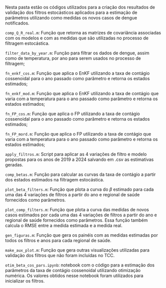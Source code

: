 Nesta pasta estão os códigos utilizados para a criação dos resultados de validação dos filtros estocásticos aplicados para a estimação de parâmetros utilizando como medidas os novos casos de dengue notificados. 

`comp_Q_R_real.m`: Função que retorna as matrizes de covariância associadas com os modelos e com as medidas que são utilizadas no processo de filtragem estocástica. 

`filter_data_by_year.m`: Função para filtrar os dados de dengue, assim como de temperatura, por ano para serem usados no processo de filtragem;

`fn_enkf_cos.m`: Função que aplica o EnKF utilizando a taxa de contágio cossenoidal para o ano passado como parâmetro e retorna os estados estimados; 

`fn_enkf_mod.m`: Função que aplica o EnKF utilizando a taxa de contágio que varia com a temperatura para o ano passado como parâmetro e retorna os estados estimados; 

`fn_FP_cos.m`: Função que aplica o FP utilizando a taxa de contágio cossenoidal para o ano passado como parâmetro e retorna os estados estimados; 

`fn_FP_mord.m`: Função que aplica o FP utilizando a taxa de contágio que varia com a temperatura para o ano passado como parâmetro e retorna os estados estimados; 

`apply_filtros.m`: Script para aplicar as 4 variações de filtro e modelo propostas para os anos de 2019 a 2024 salvando em .csv as estimativas geradas.

`comp_betas.m`: Função para calcular as curvas da taxa de contágio a partir dos estados estimados na filtragem estocástica. 

`plot_beta_filters.m`: Função que plota a curva do $\beta$ estimado para cada uma das 4 variações de filtros a partir do ano e regional de saúde fornecidos como parâmetros. 

`plot_comp_filters.m`: Função que plota a curva das medidas de novos casos estimados por cada uma das 4 variações de filtros  a partir do ano e regional de saúde fornecidos como parâmetros. Essa função também calcula o RMSE entre a medida estimada e a medida real. 

`gen_figuras.m`: Função que gera os painéis com as medidas estimadas por todos os filtros e anos para cada regional de saúde. 

`make_aux_plot.m`: Função que gera outras visualizações utilizadas para validação dos filtros que não foram incluídas no TCC.

`otim_beta_cos_pars.ipynb`: notebook com o código para a estimação dos parâmetros da taxa de contágio cossenoidal utilizando otimização numérica. Os valores obtidos nesse notebook foram utilizados para inicializar os filtros.